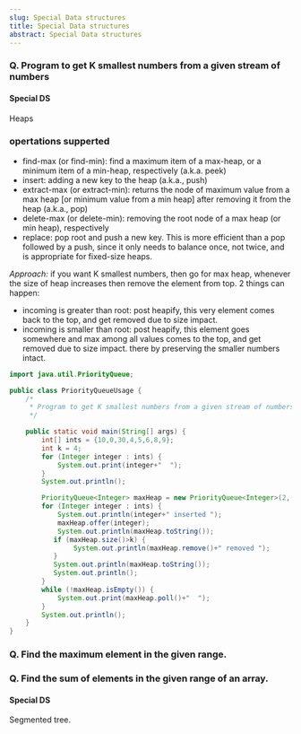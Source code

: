 ```yaml
---
slug: Special Data structures 
title: Special Data structures
abstract: Special Data structures
---
```




### Q. Program to get K smallest numbers from a given stream of numbers

#### Special DS

 Heaps

### opertations supperted

- find-max (or find-min): find a maximum item of a max-heap, or a minimum item of a min-heap, respectively (a.k.a. peek)
- insert: adding a new key to the heap (a.k.a., push)
- extract-max (or extract-min): returns the node of maximum value from a max heap [or minimum value from a min heap] after removing it from the heap (a.k.a., pop)
- delete-max (or delete-min): removing the root node of a max heap (or min heap), respectively
- replace: pop root and push a new key. This is more efficient than a pop followed by a push, since it only needs to balance once, not twice, and is appropriate for fixed-size heaps.

*Approach:* if you want K smallest numbers, then go for max heap, whenever the size of heap increases then remove the element from top.
2 things can happen:

- incoming is greater than root: post heapify, this very element comes back to the top, and get removed due to size impact.
- incoming is smaller than root: post heapify, this element goes somewhere and max among all values comes to the top, and get removed due to size impact. there by preserving the smaller numbers intact.

```java
import java.util.PriorityQueue;

public class PriorityQueueUsage {
    /*
     * Program to get K smallest numbers from a given stream of numbers
     */

    public static void main(String[] args) {
        int[] ints = {10,0,30,4,5,6,8,9};
        int k = 4;
        for (Integer integer : ints) {
            System.out.print(integer+"  ");
        }
        System.out.println();

        PriorityQueue<Integer> maxHeap = new PriorityQueue<Integer>(2,(a,b)-> b-a);
        for (Integer integer : ints) {
            System.out.println(integer+" inserted ");
            maxHeap.offer(integer);
            System.out.println(maxHeap.toString());
           if (maxHeap.size()>k) {
                System.out.println(maxHeap.remove()+" removed ");
           } 
           System.out.println(maxHeap.toString());
           System.out.println();
        }
        while (!maxHeap.isEmpty()) {
            System.out.print(maxHeap.poll()+"  ");
        }
        System.out.println();
    }
}

```

### Q. Find the maximum element in the given range. 
### Q. Find the sum of elements in the given range of an array.

#### Special DS

 Segmented tree.

 